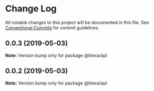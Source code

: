 # Change Log

All notable changes to this project will be documented in this file.
See [Conventional Commits](https://conventionalcommits.org) for commit guidelines.

## 0.0.3 (2019-05-03)

**Note:** Version bump only for package @litexa/apl





## 0.0.2 (2019-05-03)

**Note:** Version bump only for package @litexa/apl
